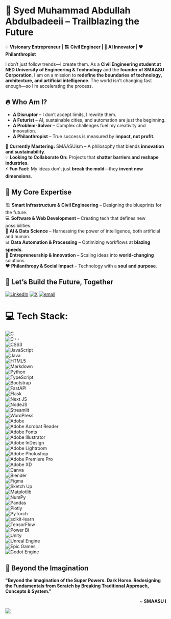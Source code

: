 # 🚀 Syed Muhammad Abdullah Abdulbadeeii – Trailblazing the Future  

💡 **Visionary Entrepreneur | 🏗️ Civil Engineer | 🤖 AI Innovator | ❤️ Philanthropist**  

I don’t just follow trends—I create them. As a **Civil Engineering student at NED University of Engineering & Technology** and the **founder of SMAASU Corporation**, I am on a mission to **redefine the boundaries of technology, architecture, and artificial intelligence**. The world isn’t changing fast enough—so I’m accelerating the process.  



## 🔥 Who Am I?  

- **A Disruptor** – I don’t accept limits, I rewrite them.  
- **A Futurist** – AI, sustainable cities, and automation are just the beginning.  
- **A Problem-Solver** – Complex challenges fuel my creativity and innovation.  
- **A Philanthropist** – True success is measured by **impact, not profit**.  

🌱 **Currently Mastering:** SMAASUism – A philosophy that blends **innovation and sustainability**.  
💡 **Looking to Collaborate On:** Projects that **shatter barriers and reshape industries**.  
⚡ **Fun Fact:** My ideas don’t just **break the mold**—they **invent new dimensions**.  


## 🎯 My Core Expertise  

🏗️ **Smart Infrastructure & Civil Engineering** – Designing the blueprints for the future.  
💻 **Software & Web Development** – Creating tech that defines new possibilities.  
🤖 **AI & Data Science** – Harnessing the power of intelligence, both artificial and human.  
📊 **Data Automation & Processing** – Optimizing workflows at **blazing speeds**.  
🚀 **Entrepreneurship & Innovation** – Scaling ideas into **world-changing** solutions.  
❤️ **Philanthropy & Social Impact** – Technology with a **soul and purpose**.  



## 🔗 Let’s Build the Future, Together  
[![LinkedIn](https://img.shields.io/badge/LinkedIn-%230077B5.svg?logo=linkedin&logoColor=white)](https://linkedin.com/in/https://www.linkedin.com/in/smaasui/) [![X](https://img.shields.io/badge/X-black.svg?logo=X&logoColor=white)](https://x.com/smaasu01) [![email](https://img.shields.io/badge/Email-D14836?logo=gmail&logoColor=white)](mailto:smaasu01@gmail.com) 

# 💻 Tech Stack:

![C](https://img.shields.io/badge/c-%2300599C.svg?style=for-the-badge&logo=c&logoColor=white)  
![C++](https://img.shields.io/badge/c++-%2300599C.svg?style=for-the-badge&logo=c%2B%2B&logoColor=white)  
![CSS3](https://img.shields.io/badge/css3-%231572B6.svg?style=for-the-badge&logo=css3&logoColor=white)  
![JavaScript](https://img.shields.io/badge/javascript-%23323330.svg?style=for-the-badge&logo=javascript&logoColor=%23F7DF1E)  
![Java](https://img.shields.io/badge/java-%23ED8B00.svg?style=for-the-badge&logo=openjdk&logoColor=white)  
![HTML5](https://img.shields.io/badge/html5-%23E34F26.svg?style=for-the-badge&logo=html5&logoColor=white)  
![Markdown](https://img.shields.io/badge/markdown-%23000000.svg?style=for-the-badge&logo=markdown&logoColor=white)  
![Python](https://img.shields.io/badge/python-3670A0?style=for-the-badge&logo=python&logoColor=ffdd54)  
![TypeScript](https://img.shields.io/badge/typescript-%23007ACC.svg?style=for-the-badge&logo=typescript&logoColor=white)  
![Bootstrap](https://img.shields.io/badge/bootstrap-%238511FA.svg?style=for-the-badge&logo=bootstrap&logoColor=white)  
![FastAPI](https://img.shields.io/badge/FastAPI-005571?style=for-the-badge&logo=fastapi)  
![Flask](https://img.shields.io/badge/flask-%23000.svg?style=for-the-badge&logo=flask&logoColor=white)  
![Next JS](https://img.shields.io/badge/Next-black?style=for-the-badge&logo=next.js&logoColor=white)  
![NodeJS](https://img.shields.io/badge/node.js-6DA55F?style=for-the-badge&logo=node.js&logoColor=white)  
![Streamlit](https://img.shields.io/badge/Streamlit-%23FE4B4B.svg?style=for-the-badge&logo=streamlit&logoColor=white)  
![WordPress](https://img.shields.io/badge/WordPress-%23117AC9.svg?style=for-the-badge&logo=WordPress&logoColor=white)  
![Adobe](https://img.shields.io/badge/adobe-%23FF0000.svg?style=for-the-badge&logo=adobe&logoColor=white)  
![Adobe Acrobat Reader](https://img.shields.io/badge/Adobe%20Acrobat%20Reader-EC1C24.svg?style=for-the-badge&logo=Adobe%20Acrobat%20Reader&logoColor=white)  
![Adobe Fonts](https://img.shields.io/badge/Adobe%20Fonts-000B1D.svg?style=for-the-badge&logo=Adobe%20Fonts&logoColor=white)  
![Adobe Illustrator](https://img.shields.io/badge/adobe%20illustrator-%23FF9A00.svg?style=for-the-badge&logo=adobe%20illustrator&logoColor=white)  
![Adobe InDesign](https://img.shields.io/badge/Adobe%20InDesign-49021F?style=for-the-badge&logo=adobeindesign&logoColor=FF3366)  
![Adobe Lightroom](https://img.shields.io/badge/Adobe%20Lightroom-31A8FF.svg?style=for-the-badge&logo=Adobe%20Lightroom&logoColor=white)  
![Adobe Photoshop](https://img.shields.io/badge/adobe%20photoshop-%2331A8FF.svg?style=for-the-badge&logo=adobe%20photoshop&logoColor=white)  
![Adobe Premiere Pro](https://img.shields.io/badge/Adobe%20Premiere%20Pro-9999FF.svg?style=for-the-badge&logo=Adobe%20Premiere%20Pro&logoColor=white)  
![Adobe XD](https://img.shields.io/badge/Adobe%20XD-470137?style=for-the-badge&logo=Adobe%20XD&logoColor=#FF61F6)  
![Canva](https://img.shields.io/badge/Canva-%2300C4CC.svg?style=for-the-badge&logo=Canva&logoColor=white)  
![Blender](https://img.shields.io/badge/blender-%23F5792A.svg?style=for-the-badge&logo=blender&logoColor=white)  
![Figma](https://img.shields.io/badge/figma-%23F24E1E.svg?style=for-the-badge&logo=figma&logoColor=white)  
![Sketch Up](https://img.shields.io/badge/SketchUp-005F9E?style=for-the-badge&logo=sketchup&logoColor=white)  
![Matplotlib](https://img.shields.io/badge/Matplotlib-%23ffffff.svg?style=for-the-badge&logo=Matplotlib&logoColor=black)  
![NumPy](https://img.shields.io/badge/numpy-%23013243.svg?style=for-the-badge&logo=numpy&logoColor=white)  
![Pandas](https://img.shields.io/badge/pandas-%23150458.svg?style=for-the-badge&logo=pandas&logoColor=white)  
![Plotly](https://img.shields.io/badge/Plotly-%233F4F75.svg?style=for-the-badge&logo=plotly&logoColor=white)  
![PyTorch](https://img.shields.io/badge/PyTorch-%23EE4C2C.svg?style=for-the-badge&logo=PyTorch&logoColor=white)  
![scikit-learn](https://img.shields.io/badge/scikit--learn-%23F7931E.svg?style=for-the-badge&logo=scikit-learn&logoColor=white)  
![TensorFlow](https://img.shields.io/badge/TensorFlow-%23FF6F00.svg?style=for-the-badge&logo=TensorFlow&logoColor=white)  
![Power Bi](https://img.shields.io/badge/power_bi-F2C811?style=for-the-badge&logo=powerbi&logoColor=black)  
![Unity](https://img.shields.io/badge/unity-%23000000.svg?style=for-the-badge&logo=unity&logoColor=white)  
![Unreal Engine](https://img.shields.io/badge/unrealengine-%23313131.svg?style=for-the-badge&logo=unrealengine&logoColor=white)  
![Epic Games](https://img.shields.io/badge/epicgames-%23313131.svg?style=for-the-badge&logo=epicgames&logoColor=white)  
![Godot Engine](https://img.shields.io/badge/GODOT-%23FFFFFF.svg?style=for-the-badge&logo=godot-engine)  


## 🧠 Beyond the Imagination  

**"Beyond the Imagination of the Super Powers. Dark Horse. Redesigning the Fundamentals from Scratch by Breaking Traditional Approach, Concepts & System."**  
<p align="right">~ <strong>SMAASU I</strong></p>



[![](https://visitcount.itsvg.in/api?id=smaasui&icon=0&color=0)](https://visitcount.itsvg.in)

